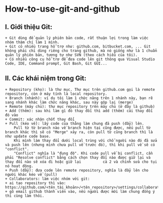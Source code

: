 # How-to-use-git-and-github
## I.  Giới thiệu Git:
    + Git dùng để quản lý phiên bản code, rất thuận lợi trong làm việc nhóm thậm chí làm 1 mình.
    + Git có nhiều trang hỗ trợ như: github.com, bitbucket.com, ... Git không phải chỉ dùng riêng cho trang github, mà nó giống như là 1 chuẩn quản lý phiên bản, tương tự như SVN (theo cách hiểu của tôi).
    + Có nhiều công cụ hỗ trợ để đưa code lên git thông qua Visual Studio Code, IDE, Command prompt, Git Bash, Git GUI...

## II. Các khái niệm trong Git:
    + Repository (kho): là thư mục. Thư mục trên github.com gọi là remote repository, còn ở máy tính là local repository.
    + Branch (nhánh): ví dụ tôi làm 1 chức năng trên 1 nhánh này, bạn rẽ sang nhánh khác làm chức năng khác, sau này gộp lại (merge)
    + Remote (máy chủ): thư mục repository trên máy chủ (ở đây là github)
    + Add (thêm): sau khi làm gì đó thay đổi thì add (thêm) cái thay đổi đó vào
    + Commit: xác nhận chốt thay đổi
    + Pull (kéo về): lấy code của thằng làm chung đã push (đẩy) lên.
        Pull từ từ branch nào về branch hiện tại cũng được, nếu pull từ branch khác thì sẽ có "Merge" xảy ra, còn pull từ cũng branch thì là như update code base. 
        Khi mình làm thay đổi dưới local trùng với chỗ người nào đó đã sửa và push lên (nhưng mình chưa pull về trước đó), thì khi pull về sẽ có "conflict". 
        "Conflict" nghĩa là "đụng độ". Khi code pull về bị conflict, cần phải "Resolve conflict" bằng cách chọn thay đổi nào được giữ lại và thay đổi nào sẽ xóa đi hoặc giữ lại          cả 2 và chỉnh sửa cho tụi nó hoạt động.
    + Push (đẩy): đưa code lên remote repository, nghĩa là đẩy lên cho người khác kéo về (pull)
    + Collaborators: làm việc nhóm với git:
    + ai tạo repository thì vào: https://github.com/<tên_tài_khoản>/<tên_repository>/settings/collaboration
    + gõ email github thành viên vào, nếu người được mời làm chung đồng ý thì cùng làm thôi.

